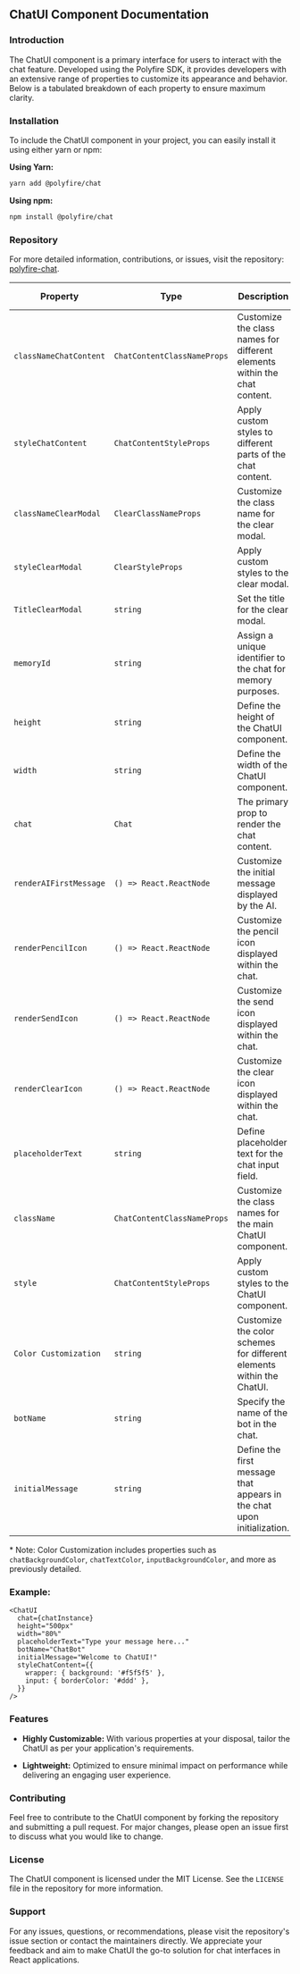 ## ChatUI Component Documentation

### Introduction

The ChatUI component is a primary interface for users to interact with the chat feature. Developed using the Polyfire SDK, it provides developers with an extensive range of properties to customize its appearance and behavior. Below is a tabulated breakdown of each property to ensure maximum clarity.

### Installation

To include the ChatUI component in your project, you can easily install it using either yarn or npm:

**Using Yarn:**

```bash
yarn add @polyfire/chat
```

**Using npm:**

```bash
npm install @polyfire/chat
```

### Repository

For more detailed information, contributions, or issues, visit the repository: [polyfire-chat](https://github.com/kevin-btc/polyfire-chat).

| Property               | Type                        | Description                                                               | Default (if applicable) |
| ---------------------- | --------------------------- | ------------------------------------------------------------------------- | ----------------------- |
| `classNameChatContent` | `ChatContentClassNameProps` | Customize the class names for different elements within the chat content. | -                       |
| `styleChatContent`     | `ChatContentStyleProps`     | Apply custom styles to different parts of the chat content.               | -                       |
| `classNameClearModal`  | `ClearClassNameProps`       | Customize the class name for the clear modal.                             | -                       |
| `styleClearModal`      | `ClearStyleProps`           | Apply custom styles to the clear modal.                                   | -                       |
| `TitleClearModal`      | `string`                    | Set the title for the clear modal.                                        | -                       |
| `memoryId`             | `string`                    | Assign a unique identifier to the chat for memory purposes.               | -                       |
| `height`               | `string`                    | Define the height of the ChatUI component.                                | `100vh`                 |
| `width`                | `string`                    | Define the width of the ChatUI component.                                 | `70%`                   |
| `chat`                 | `Chat`                      | The primary prop to render the chat content.                              | -                       |
| `renderAIFirstMessage` | `() => React.ReactNode`     | Customize the initial message displayed by the AI.                        | Default AI greeting     |
| `renderPencilIcon`     | `() => React.ReactNode`     | Customize the pencil icon displayed within the chat.                      | Default pencil icon     |
| `renderSendIcon`       | `() => React.ReactNode`     | Customize the send icon displayed within the chat.                        | Default send icon       |
| `renderClearIcon`      | `() => React.ReactNode`     | Customize the clear icon displayed within the chat.                       | Default clear icon      |
| `placeholderText`      | `string`                    | Define placeholder text for the chat input field.                         | -                       |
| `className`            | `ChatContentClassNameProps` | Customize the class names for the main ChatUI component.                  | -                       |
| `style`                | `ChatContentStyleProps`     | Apply custom styles to the ChatUI component.                              | -                       |
| `Color Customization`  | `string`                    | Customize the color schemes for different elements within the ChatUI.     | -                       |
| `botName`              | `string`                    | Specify the name of the bot in the chat.                                  | -                       |
| `initialMessage`       | `string`                    | Define the first message that appears in the chat upon initialization.    | -                       |

\* Note: Color Customization includes properties such as `chatBackgroundColor`, `chatTextColor`, `inputBackgroundColor`, and more as previously detailed.

### Example:

```tsx
<ChatUI
  chat={chatInstance}
  height="500px"
  width="80%"
  placeholderText="Type your message here..."
  botName="ChatBot"
  initialMessage="Welcome to ChatUI!"
  styleChatContent={{
    wrapper: { background: '#f5f5f5' },
    input: { borderColor: '#ddd' },
  }}
/>
```

### Features

- **Highly Customizable:** With various properties at your disposal, tailor the ChatUI as per your application's requirements.

- **Lightweight:** Optimized to ensure minimal impact on performance while delivering an engaging user experience.

### Contributing

Feel free to contribute to the ChatUI component by forking the repository and submitting a pull request. For major changes, please open an issue first to discuss what you would like to change.

### License

The ChatUI component is licensed under the MIT License. See the `LICENSE` file in the repository for more information.

### Support

For any issues, questions, or recommendations, please visit the repository's issue section or contact the maintainers directly. We appreciate your feedback and aim to make ChatUI the go-to solution for chat interfaces in React applications.
